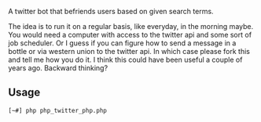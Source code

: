 A twitter bot that befriends users based on given search terms. 

The idea is to run it on a regular basis, like everyday, in the morning maybe. You would need a computer with access to the twitter api and some sort of job scheduler. Or I guess if you can figure how to send a message in a bottle or via western union to the twitter api. In which case please fork this and tell me how you do it. I think this could have been useful a couple of years ago. Backward thinking?

## Usage
    [~#] php php_twitter_php.php
